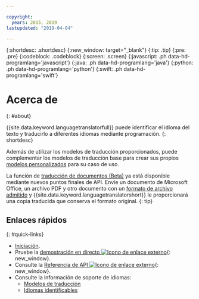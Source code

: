 ```yaml
---

copyright:
  years: 2015, 2019
lastupdated: "2019-04-04"

---
```


{:shortdesc: .shortdesc}
{:new_window: target="_blank"}
{:tip: .tip}
{:pre: .pre}
{:codeblock: .codeblock}
{:screen: .screen}
{:javascript: .ph data-hd-programlang='javascript'}
{:java: .ph data-hd-programlang='java'}
{:python: .ph data-hd-programlang='python'}
{:swift: .ph data-hd-programlang='swift'}

# Acerca de
{: #about}

{{site.data.keyword.languagetranslatorfull}} puede identificar el idioma del texto y traducirlo a diferentes idiomas mediante programación.
{: shortdesc}

Además de utilizar los modelos de traducción proporcionados, puede complementar los modelos de traducción base para crear sus propios [modelos personalizados](/docs/services/language-translator?topic=language-translator-customizing) para su caso de uso.

La función de [traducción de documentos (Beta)](/docs/services/language-translator?topic=language-translator-translating-documents) ya está disponible mediante nuevos puntos finales de API. Envíe un documento de Microsoft Office, un archivo PDF y otro documento con un [formato de archivo admitido](/docs/services/language-translator?topic=language-translator-translating-documents#supported-file-formats) y {{site.data.keyword.languagetranslatorshort}} le proporcionará una copia traducida que conserva el formato original.
{: tip}

## Enlaces rápidos
{: #quick-links}

- [Iniciación](/docs/services/language-translator?topic=language-translator-getting-started).
- Pruebe la [demostración en directo ![Icono de enlace externo](../../icons/launch-glyph.svg "Icono de enlace externo")](https://language-translator-demo.ng.bluemix.net/){: new_window}.
- Consulte la [Referencia de API ![Icono de enlace externo](../../icons/launch-glyph.svg "Icono de enlace externo")](https://{DomainName/apidocs/language-translator){: new_window}.
- Consulte la información de soporte de idiomas:
  - [Modelos de traducción](/docs/services/language-translator?topic=language-translator-translation-models)
  - [Idiomas identificables](/docs/services/language-translator?topic=language-translator-identifiable-languages)

